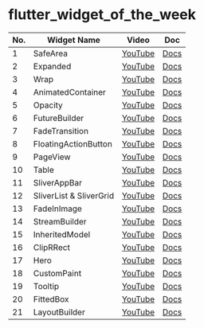 # flutter_widget_of_the_week

<!-- VSCodeの拡張機能で整形 Option + Shift + F -->
| No. | Widget Name             | Video                                                  | Doc                                                                              |
| --- | ----------------------- | ------------------------------------------------------ | -------------------------------------------------------------------------------- |
| 1   | SafeArea                | [YouTube](https://www.youtube.com/watch?v=lkF0TQJO0bA) | [Docs](https://api.flutter.dev/flutter/widgets/SafeArea-class.html)              |
| 2   | Expanded                | [YouTube](https://www.youtube.com/watch?v=_rnZaagadyo) | [Docs](https://api.flutter.dev/flutter/widgets/Expanded-class.html)              |
| 3   | Wrap                    | [YouTube](https://www.youtube.com/watch?v=z5iw2SeFx2M) | [Docs](https://api.flutter.dev/flutter/widgets/Wrap-class.html)                  |
| 4   | AnimatedContainer       | [YouTube](https://www.youtube.com/watch?v=yI-8QHpGIP4) | [Docs](https://api.flutter.dev/flutter/widgets/AnimatedContainer-class.html)     |
| 5   | Opacity                 | [YouTube](https://www.youtube.com/watch?v=9hltevOHQBw) | [Docs](https://api.flutter.dev/flutter/widgets/Opacity-class.html)               |
| 6   | FutureBuilder           | [YouTube](https://www.youtube.com/watch?v=ek8ZPdWj4Qo) | [Docs](https://api.flutter.dev/flutter/widgets/FutureBuilder-class.html)         |
| 7   | FadeTransition          | [YouTube](https://www.youtube.com/watch?v=rLwWVbv3xDQ) | [Docs](https://api.flutter.dev/flutter/widgets/FadeTransition-class.html)        |
| 8   | FloatingActionButton    | [YouTube](https://www.youtube.com/watch?v=2uaoEDOgk_I) | [Docs](https://api.flutter.dev/flutter/material/FloatingActionButton-class.html) |
| 9   | PageView                | [YouTube](https://www.youtube.com/watch?v=J1gE9xvph-A) | [Docs](https://api.flutter.dev/flutter/widgets/PageView-class.html)              |
| 10  | Table                   | [YouTube](https://www.youtube.com/watch?v=_lbE0wsVZSw) | [Docs](https://api.flutter.dev/flutter/widgets/Table-class.html)                 |
| 11  | SliverAppBar            | [YouTube](https://www.youtube.com/watch?v=R9C5KMJKluE) | [Docs](https://api.flutter.dev/flutter/material/SliverAppBar-class.html)         |
| 12  | SliverList & SliverGrid | [YouTube](https://www.youtube.com/watch?v=ORiTTaVY6mM) | [Docs](https://api.flutter.dev/flutter/widgets/SliverList-class.html)            |
| 13  | FadeInImage             | [YouTube](https://www.youtube.com/watch?v=pK738Pg9cxc) | [Docs](https://api.flutter.dev/flutter/widgets/FadeInImage-class.html)           |
| 14  | StreamBuilder           | [YouTube](https://www.youtube.com/watch?v=MkKEWHfy99Y) | [Docs](https://api.flutter.dev/flutter/widgets/StreamBuilder-class.html)         |
| 15  | InheritedModel          | [YouTube](https://www.youtube.com/watch?v=ml5uefGgkaA) | [Docs](https://api.flutter.dev/flutter/widgets/InheritedModel-class.html)        |
| 16  | ClipRRect               | [YouTube](https://www.youtube.com/watch?v=eI43jkQkrvs) | [Docs](https://api.flutter.dev/flutter/widgets/ClipRRect-class.html)             |
| 17  | Hero                    | [YouTube](https://www.youtube.com/watch?v=Be9UH1kXFDw) | [Docs](https://api.flutter.dev/flutter/widgets/Hero-class.html)                  |
| 18  | CustomPaint             | [YouTube](https://www.youtube.com/watch?v=kp14Y4uHpHs) | [Docs](https://api.flutter.dev/flutter/widgets/CustomPaint-class.html)           |
| 19  | Tooltip                 | [YouTube](https://www.youtube.com/watch?v=EeEfD5fI-5Q) | [Docs](https://api.flutter.dev/flutter/material/Tooltip-class.html)              |
| 20  | FittedBox               | [YouTube](https://www.youtube.com/watch?v=T4Uehk3_wlY) | [Docs](https://api.flutter.dev/flutter/widgets/FittedBox-class.html)             |
| 21 | LayoutBuilder         | [YouTube](https://www.youtube.com/watch?v=IYDVcriKjsw)                                                | [Docs](https://api.flutter.dev/flutter/widgets/LayoutBuilder-class.html)                                                                |

<!-- | AAA | AAA         | YouTube                                                | Docs                                                                | -->